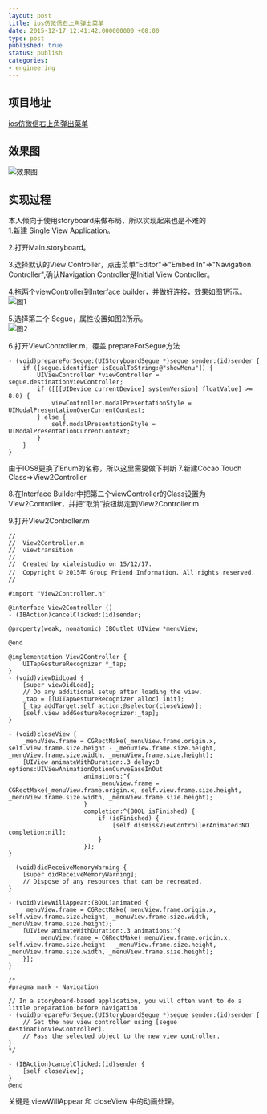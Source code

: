 ```yaml
---
layout: post
title: ios仿微信右上角弹出菜单
date: 2015-12-17 12:41:42.000000000 +08:00
type: post
published: true
status: publish
categories:
- engineering
---
```


## 项目地址
[ios仿微信右上角弹出菜单](https://github.com/xialeistudio/wechat-like-menu)
## 效果图
![效果图](https://og5r5kasb.qnssl.com/wp-content/uploads/2015/12/2.gif)
## 实现过程
本人倾向于使用storyboard来做布局，所以实现起来也是不难的   
1.新建 Single View Application。

2.打开Main.storyboard。

3.选择默认的View Controller，点击菜单"Editor"=>"Embed In"=>"Navigation Controller",确认Navigation Controller是Initial View Controller。

4.拖两个viewController到Interface builder，并做好连接，效果如图1所示。
![图1](https://og5r5kasb.qnssl.com/wp-content/uploads/2015/12/2.pic_.jpg)

5.选择第二个 Segue，属性设置如图2所示。   
![图2](https://og5r5kasb.qnssl.com/wp-content/uploads/2015/12/4.pic_.jpg)

6.打开ViewController.m，覆盖 prepareForSegue方法

```object-c
- (void)prepareForSegue:(UIStoryboardSegue *)segue sender:(id)sender {
    if ([segue.identifier isEqualToString:@"showMenu"]) {
        UIViewController *viewController = segue.destinationViewController;
        if ([[[UIDevice currentDevice] systemVersion] floatValue] >= 8.0) {
            viewController.modalPresentationStyle = UIModalPresentationOverCurrentContext;
        } else {
            self.modalPresentationStyle = UIModalPresentationCurrentContext;
        }
    }
}
```

由于IOS8更换了Enum的名称，所以这里需要做下判断
7.新建Cocao Touch Class=>View2Controller

8.在Interface Builder中把第二个viewController的Class设置为View2Controller，并把“取消”按钮绑定到View2Controller.m

9.打开View2Controller.m

```object-c
//
//  View2Controller.m
//  viewtransition
//
//  Created by xialeistudio on 15/12/17.
//  Copyright © 2015年 Group Friend Information. All rights reserved.
//

#import "View2Controller.h"

@interface View2Controller ()
- (IBAction)cancelClicked:(id)sender;

@property(weak, nonatomic) IBOutlet UIView *menuView;

@end

@implementation View2Controller {
    UITapGestureRecognizer *_tap;
}
- (void)viewDidLoad {
    [super viewDidLoad];
    // Do any additional setup after loading the view.
    _tap = [[UITapGestureRecognizer alloc] init];
    [_tap addTarget:self action:@selector(closeView)];
    [self.view addGestureRecognizer:_tap];
}

- (void)closeView {
    _menuView.frame = CGRectMake(_menuView.frame.origin.x, self.view.frame.size.height - _menuView.frame.size.height, _menuView.frame.size.width, _menuView.frame.size.height);
    [UIView animateWithDuration:.3 delay:0 options:UIViewAnimationOptionCurveEaseInOut
                     animations:^{
                         _menuView.frame = CGRectMake(_menuView.frame.origin.x, self.view.frame.size.height, _menuView.frame.size.width, _menuView.frame.size.height);
                     }
                     completion:^(BOOL isFinished) {
                         if (isFinished) {
                             [self dismissViewControllerAnimated:NO completion:nil];
                         }
                     }];
}

- (void)didReceiveMemoryWarning {
    [super didReceiveMemoryWarning];
    // Dispose of any resources that can be recreated.
}

- (void)viewWillAppear:(BOOL)animated {
    _menuView.frame = CGRectMake(_menuView.frame.origin.x, self.view.frame.size.height, _menuView.frame.size.width, _menuView.frame.size.height);
    [UIView animateWithDuration:.3 animations:^{
        _menuView.frame = CGRectMake(_menuView.frame.origin.x, self.view.frame.size.height - _menuView.frame.size.height, _menuView.frame.size.width, _menuView.frame.size.height);
    }];
}

/*
#pragma mark - Navigation

// In a storyboard-based application, you will often want to do a little preparation before navigation
- (void)prepareForSegue:(UIStoryboardSegue *)segue sender:(id)sender {
    // Get the new view controller using [segue destinationViewController].
    // Pass the selected object to the new view controller.
}
*/

- (IBAction)cancelClicked:(id)sender {
    [self closeView];
}
@end
```

关键是 viewWillAppear 和 closeView 中的动画处理。